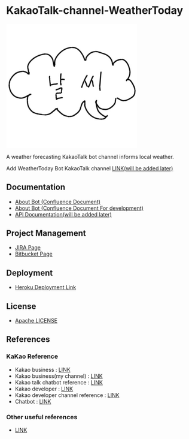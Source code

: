 # KakaoTalk-channel-WeatherToday

<img align="center" width="350" src="https://github.com/bnbong/KakaoTalk-channel-WeatherToday/blob/main/channel_thumbnail.jpg?raw=true" alt="bot thumbnail" />

A weather forecasting KakaoTalk bot channel informs local weather.

Add WeatherToday Bot KakaoTalk channel [LINK(will be added later)]()

## Documentation

- [About Bot (Confluence Document)](https://bnbong.atlassian.net/l/cp/sX14rBrG)
- [About Bot (Confluence Document For development)](https://bnbong.atlassian.net/wiki/spaces/KWB/overview)
- [API Documentation(will be added later)]()

## Project Management

- [JIRA Page](https://bnbong.atlassian.net/jira/software/projects/KWB/boards/1)
- [Bitbucket Page](https://bitbucket.org/bnbong/kakao-weatherforecast-bot/src)

## Deployment

- [Heroku Deployment Link](https://dashboard.heroku.com/apps/kakao-weather-bot-api)

## License

- [Apache LICENSE](https://github.com/bnbong/KakaoTalk-channel-WeatherToday/blob/main/LICENSE)

## References

### KaKao Reference

- Kakao business : [LINK](https://business.kakao.com/dashboard/)
- Kakao business(my channel) : [LINK](https://center-pf.kakao.com/_IEeZxj/settings)
- Kakao talk chatbot reference : [LINK](https://novice-engineers.tistory.com/15)
- Kakao developer : [LINK](https://developers.kakao.com/console/app)
- Kakao developer channel reference : [LINK](https://developers.kakao.com/docs/latest/ko/kakaotalk-channel/common)
- Chatbot : [LINK](https://chatbot.kakao.com/)

### Other useful references

- [LINK](https://velog.io/@ddhyun93/FastAPI-%EA%B0%9C%EB%B0%9C%ED%99%98%EA%B2%BD-%EC%85%8B%ED%8C%85%EC%9C%BC%EB%A1%9C-%EB%B0%B0%EC%9A%B0%EB%8A%94-nginx%EC%99%80-%EC%9B%B9%EC%84%9C%EB%B2%84%EC%9D%98-%EA%B4%80%EA%B3%84)
